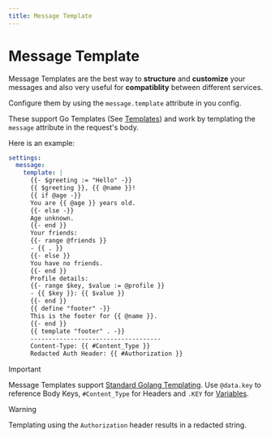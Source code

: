 ```yaml
---
title: Message Template
---
```


# Message Template

Message Templates are the best way to **structure** and **customize** your messages and also very useful for **compatiblity** between different services.

Configure them by using the `message.template` attribute in you config.

These support Go Templates (See [Templates](../usage/formatting)) and work by templating the `message` attribute in the request's body.

Here is an example:

```yaml
settings:
  message:
    template: |
      {{- $greeting := "Hello" -}}
      {{ $greeting }}, {{ @name }}!
      {{ if @age -}}
      You are {{ @age }} years old.
      {{- else -}}
      Age unknown.
      {{- end }}
      Your friends:
      {{- range @friends }}
      - {{ . }}
      {{- else }}
      You have no friends.
      {{- end }}
      Profile details:
      {{- range $key, $value := @profile }}
      - {{ $key }}: {{ $value }}
      {{- end }}
      {{ define "footer" -}}
      This is the footer for {{ @name }}.
      {{- end }}
      {{ template "footer" . -}}
      ------------------------------------
      Content-Type: {{ #Content_Type }}
      Redacted Auth Header: {{ #Authorization }}
```

> [!IMPORTANT]
> Message Templates support [Standard Golang Templating](../usage/formatting).
> Use `@data.key` to reference Body Keys, `#Content_Type` for Headers and `.KEY` for [Variables](./variables).

> [!WARNING]
> Templating using the `Authorization` header results in a redacted string.
